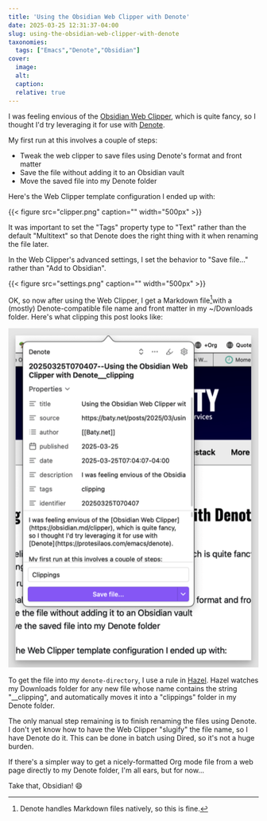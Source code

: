 ```yaml
---
title: 'Using the Obsidian Web Clipper with Denote'
date: 2025-03-25 12:31:37-04:00
slug: using-the-obsidian-web-clipper-with-denote
taxonomies:
  tags: ["Emacs","Denote","Obsidian"]
cover: 
  image: 
  alt: 
  caption: 
  relative: true
---
```


I was feeling envious of the [Obsidian Web Clipper](https://obsidian.md/clipper), which is quite fancy, so I thought I'd try leveraging it for use with [Denote](https://protesilaos.com/emacs/denote).

My first run at this involves a couple of steps:

-   Tweak the web clipper to save files using Denote's format and front matter
-   Save the file without adding it to an Obsidian vault
-   Move the saved file into my Denote folder

Here's the Web Clipper template configuration I ended up with:

{{< figure src="clipper.png" caption="" width="500px" >}}

It was important to set the "Tags" property type to "Text" rather than the default "Multitext" so that Denote does the right thing with it when renaming the file later.

In the Web Clipper's advanced settings, I set the behavior to "Save file..." rather than "Add to Obsidian".

{{< figure src="settings.png" caption="" width="500px" >}}

OK, so now after using the Web Clipper, I get a Markdown file[^1]with a (mostly) Denote-compatible file name and front matter in my ~/Downloads folder. Here's what clipping this post looks like:

![](example.png "")

To get the file into my `denote-directory`, I use a rule in [Hazel](https://www.noodlesoft.com/). Hazel watches my Downloads folder for any new file whose name contains the string "\_\_clipping", and automatically moves it into a "clippings" folder in my Denote folder.

The only manual step remaining is to finish renaming the files using Denote. I don't yet know how to have the Web Clipper "slugify" the file name, so I have Denote do it. This can be done in batch using Dired, so it's not a huge burden.

If there's a simpler way to get a nicely-formatted Org mode file from a web page directly to my Denote folder, I'm all ears, but for now...

Take that, Obsidian! 😄

[^1]:  Denote handles Markdown files natively, so this is fine.
